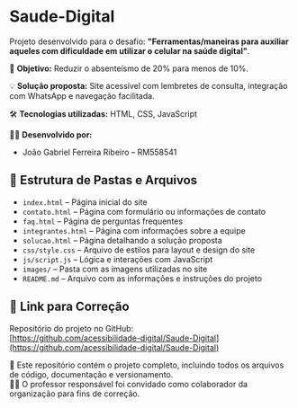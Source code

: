 # Saude-Digital

Projeto desenvolvido para o desafio: **"Ferramentas/maneiras para auxiliar aqueles com dificuldade em utilizar o celular na saúde digital"**.

🎯 **Objetivo:** Reduzir o absenteísmo de 20% para menos de 10%.

💡 **Solução proposta:** Site acessível com lembretes de consulta, integração com WhatsApp e navegação facilitada.

🛠️ **Tecnologias utilizadas:** HTML, CSS, JavaScript

👨‍💻 **Desenvolvido por:**
- João Gabriel Ferreira Ribeiro – RM558541

## 📁 Estrutura de Pastas e Arquivos

- `index.html` – Página inicial do site  
- `contato.html` – Página com formulário ou informações de contato  
- `faq.html` – Página de perguntas frequentes  
- `integrantes.html` – Página com informações sobre a equipe  
- `solucao.html` – Página detalhando a solução proposta  
- `css/style.css` – Arquivo de estilos para layout e design do site  
- `js/script.js` – Lógica e interações com JavaScript  
- `images/` – Pasta com as imagens utilizadas no site  
- `README.md` – Arquivo com as informações e instruções do projeto  

## 🔗 Link para Correção

Repositório do projeto no GitHub:  
[https://github.com/acessibilidade-digital/Saude-Digital](https://github.com/acessibilidade-digital/Saude-Digital)

📌 Este repositório contém o projeto completo, incluindo todos os arquivos de código, documentação e versionamento.  
👨‍🏫 O professor responsável foi convidado como colaborador da organização para fins de correção.

